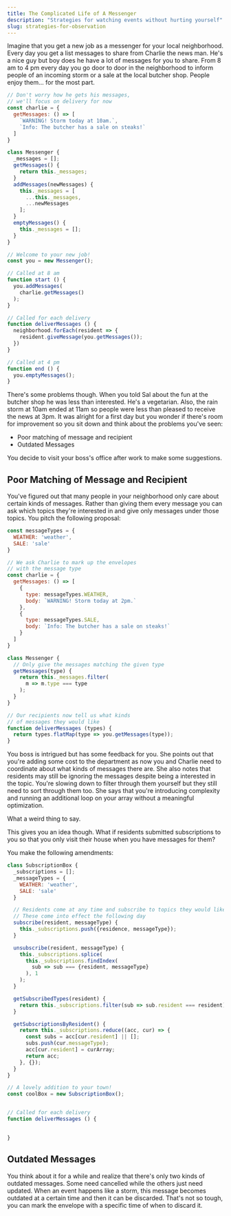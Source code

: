 ```yaml
---
title: The Complicated Life of A Messenger
description: "Strategies for watching events without hurting yourself"
slug: strategies-for-observation
---
```


Imagine that you get a new job as a messenger for your local neighborhood. Every day you get a list messages to share from Charlie the news man. He's a nice guy but boy does he have a lot of messages for you to share. From 8 am to 4 pm every day you go door to door in the neighborhood to inform people of an incoming storm or a sale at the local butcher shop. People enjoy them... for the most part.

```javascript
// Don't worry how he gets his messages,
// we'll focus on delivery for now
const charlie = {
  getMessages: () => [
    `WARNING! Storm today at 10am.`,
    `Info: The butcher has a sale on steaks!`
  ]
}

class Messenger {
  _messages = [];
  getMessages() {
    return this._messages;
  }
  addMessages(newMessages) {
    this._messages = [
      ...this._messages,
      ...newMessages
    ];
  }
  emptyMessages() {
    this._messages = [];
  }
}

// Welcome to your new job!
const you = new Messenger();

// Called at 8 am
function start () {
  you.addMessages(
    charlie.getMessages()
  );
}

// Called for each delivery
function deliverMessages () {
  neighborhood.forEach(resident => {
    resident.giveMessage(you.getMessages());
  })
}

// Called at 4 pm
function end () {
  you.emptyMessages();
}
```

There's some problems though. When you told Sal about the fun at the butcher shop he was less than interested. He's a vegetarian. Also, the rain storm at 10am ended at 11am so people were less than pleased to receive the news at 3pm. It was alright for a first day but you wonder if there's room for improvement so you sit down and think about the problems you've seen:

- Poor matching of message and recipient
- Outdated Messages

You decide to visit your boss's office after work to make some suggestions.

## Poor Matching of Message and Recipient

You've figured out that many people in your neighborhood only care about certain kinds of messages. Rather than giving them every message you can ask which topics they're interested in and give only messages under those topics. You pitch the following proposal:

```javascript
const messageTypes = {
  WEATHER: 'weather',
  SALE: 'sale'
}

// We ask Charlie to mark up the envelopes
// with the message type
const charlie = {
  getMessages: () => [
    {
      type: messageTypes.WEATHER,
      body: `WARNING! Storm today at 2pm.`
    },
    {
      type: messageTypes.SALE,
      body: `Info: The butcher has a sale on steaks!`
    }
  ]
}

class Messenger {
  // Only give the messages matching the given type
  getMessages(type) {
    return this._messages.filter(
      m => m.type === type
    );
  }
}

// Our recipients now tell us what kinds
// of messages they would like
function deliverMessages (types) {
  return types.flatMap(type => you.getMessages(type));
}
```

You boss is intrigued but has some feedback for you. She points out that you're adding some cost to the department as now you and Charlie need to coordinate about what kinds of messages there are. She also notes that residents may still be ignoring the messages despite being a interested in the topic. You're slowing down to filter through them yourself but they still need to sort through them too. She says that you're introducing complexity and running an additional loop on your array without a meaningful optimization.

What a weird thing to say.

This gives you an idea though. What if residents submitted subscriptions to you so that you only visit their house when you have messages for them?

You make the following amendments:

```javascript
class SubscriptionBox {
  _subscriptions = [];
  _messageTypes = {
    WEATHER: 'weather',
    SALE: 'sale'
  }

  // Residents come at any time and subscribe to topics they would like
  // These come into effect the following day
  subscribe(resident, messageType) {
    this._subscriptions.push({residence, messageType});
  }

  unsubscribe(resident, messageType) {
    this._subscriptions.splice(
      this._subscriptions.findIndex(
        sub => sub === {resident, messageType}
      ), 1
    );
  }

  getSubscribedTypes(resident) {
    return this._subscriptions.filter(sub => sub.resident === resident);
  }

  getSubscriptionsByResident() {
    return this._subscriptions.reduce((acc, cur) => {
      const subs = acc[cur.resident] || [];
      subs.push(cur.messageType);
      acc[cur.resident] = curArray;
      return acc;
    }, {});
  }
}

// A lovely addition to your town!
const coolBox = new SubscriptionBox();


// Called for each delivery
function deliverMessages () {

  
}


```

## Outdated Messages

You think about it for a while and realize that there's only two kinds of outdated messages. Some need cancelled while the others just need updated. When an event happens like a storm, this message becomes outdated at a certain time and then it can be discarded. That's not so tough, you can mark the envelope with a specific time of when to discard it.

